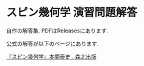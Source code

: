 # スピン幾何学 演習問題解答

自作の解答集.
PDFはReleasesにあります.

公式の解答が以下のページにあります.

[『スピン幾何学』本間泰史 , 森北出版](https://www.morikita.co.jp/books/mid/007761)
